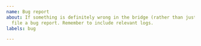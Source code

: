 ```yaml
---
name: Bug report
about: If something is definitely wrong in the bridge (rather than just a setup issue),
  file a bug report. Remember to include relevant logs.
labels: bug

---
```


<!--
Remember to include relevant logs, the bridge version and any other details.
If you aren't sure what's needed, ask in the Matrix room rather than opening an
incomplete issue. Issues with insufficient detail will likely just be ignored.
-->
